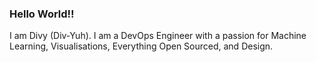### Hello World!! 

I am Divy (Div-Yuh). I am a DevOps Engineer with a passion for Machine Learning, Visualisations, Everything Open Sourced, and Design.

